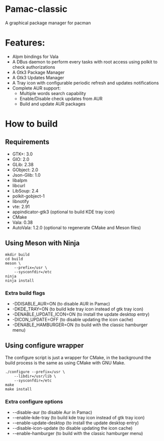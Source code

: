 # Pamac-classic

A graphical package manager for pacman

# Features:

- Alpm bindings for Vala
- A DBus daemon to perform every tasks with root access using polkit to check authorizations
- A Gtk3 Package Manager
- A Gtk3 Updates Manager
- A Tray icon with configurable periodic refresh and updates notifications
- Complete AUR support:
	* Multiple words search capability
	* Enable/Disable check updates from AUR
	* Build and update AUR packages

# How to build

## Requirements

- GTK+: 3.0
- GIO: 2.0
- GLib: 2.38
- GObject: 2.0
- Json-Glib: 1.0
- libalpm
- libcurl
- LibSoup: 2.4
- polkit-gobject-1
- libnotify
- vte: 2.91
- appindicator-gtk3 (optional to build KDE tray icon)
- CMake
- Vala: 0.38
- AutoVala: 1.2.0 (optional to regenerate CMake and Meson files)

## Using Meson with Ninja

```
mkdir build
cd build
meson \
    --prefix=/usr \
    --sysconfdir=/etc
ninja
ninja install
```
### Extra build flags

- -DDISABLE_AUR=ON (to disable AUR in Pamac)
- -DKDE_TRAY=ON (to build kde tray icon instead of gtk tray icon)
- -DENABLE_UPDATE_ICON=ON (to install the update desktop entry)
- -DICON_UPDATE=OFF (to disable updating the icon cache)
- -DENABLE_HAMBURGER=ON (to build with the classic hamburger menu)

## Using configure wrapper

The configure script is just a wrapper for CMake, in the background the build process is the same as using CMake with GNU Make.

```
./configure --prefix=/usr \
	--libdir=/usr/lib \
	--sysconfdir=/etc
make
make install
```

### Extra configure options

- --disable-aur (to disable Aur in Pamac)
- --enable-kde-tray (to build kde tray icon instead of gtk tray icon)
- --enable-update-desktop (to install the update desktop entry)
- --disable-icon-update (to disable updating the icon cache)
- --enable-hamburger (to build with the classic hamburger menu)